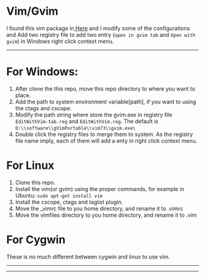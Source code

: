 Vim/Gvim
===

 I found this vim package in[ Here](http://www.oschina.net/code/snippet_574132_13357 "OSChina") and I modify some of the configurations and Add two registry file to add two entry (`open in gvim tab` and `Open with gvim`) in Windows right click context menu.

----------

# For Windows: #
1. After clone the this repo, move this repo directory to where you want to place. 
2. Add the path to system environment variable[path], if you want to using the ctags and cscope.
3. Modify the path string where store the gvim.exe in registry file `EditWithVim-tab.reg`  and  `EditWithVim.reg`. The default is `D:\\software\\gVimPortable\\vim73\\gvim.exe\`
4. Double click the registry files to merge them to system. As the registry file name imply, each of them will add a enty in right click context menu.

# For Linux #

1. Clone this repo.
2. Install the vim(or gvim) using the proper commands, for example in Ubuntu: `sudo apt-get install vim`
3. Install the cscope, ctags and taglist plugin.
4. Move the _vimrc file to you home directory, and rename it to .vimrc
5. Move the vimfiles directory to you home directory, and rename it to .vim
# For Cygwin #
These is no much different between cygwin and linux to use vim.  

----------

----------

